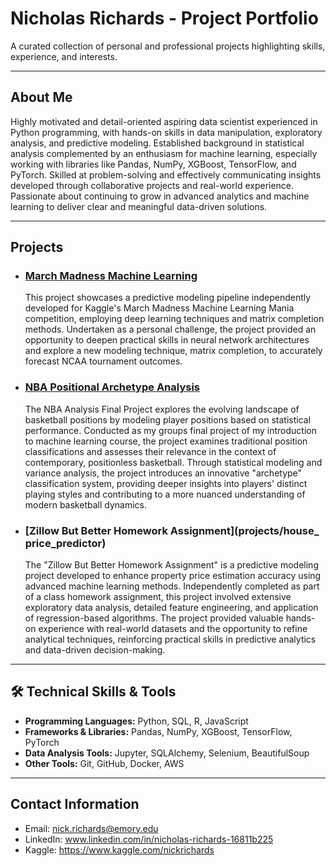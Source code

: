# Nicholas Richards - Project Portfolio

A curated collection of personal and professional projects highlighting skills, experience, and interests.

---

## About Me

Highly motivated and detail-oriented aspiring data scientist experienced in Python programming, with hands-on skills in data manipulation, exploratory analysis, and predictive modeling. Established background in statistical analysis complemented by an enthusiasm for machine learning, especially working with libraries like Pandas, NumPy, XGBoost, TensorFlow, and PyTorch. Skilled at problem-solving and effectively communicating insights developed through collaborative projects and real-world experience. Passionate about continuing to grow in advanced analytics and machine learning to deliver clear and meaningful data-driven solutions.

---

## Projects

- ### [March Madness Machine Learning](projects/march_madness_machine_learning)
  This project showcases a predictive modeling pipeline independently developed for Kaggle's March Madness Machine Learning Mania competition, employing deep learning techniques and matrix completion methods. Undertaken as a personal challenge, the project provided an opportunity to deepen practical skills in neural network architectures and explore a new modeling technique, matrix completion, to accurately forecast NCAA tournament outcomes. 

- ### [NBA Positional Archetype Analysis](projects/nba_analysis)
  The NBA Analysis Final Project explores the evolving landscape of basketball positions by modeling player positions based on statistical performance. Conducted as my groups final project of my introduction to machine learning course, the project examines traditional position classifications and assesses their relevance in the context of contemporary, positionless basketball. Through statistical modeling and variance analysis, the project introduces an innovative "archetype" classification system, providing deeper insights into players' distinct playing styles and contributing to a more nuanced understanding of modern basketball dynamics.

- ### [Zillow But Better Homework Assignment](projects/house_ price_predictor)
  The "Zillow But Better Homework Assignment" is a predictive modeling project developed to enhance property price estimation accuracy using advanced machine learning methods. Independently completed as part of a class homework assignment, this project involved extensive exploratory data analysis, detailed feature engineering, and application of regression-based algorithms. The project provided valuable hands-on experience with real-world datasets and the opportunity to refine analytical techniques, reinforcing practical skills in predictive analytics and data-driven decision-making.

---

## 🛠️ Technical Skills & Tools

- **Programming Languages:** Python, SQL, R, JavaScript
- **Frameworks & Libraries:** Pandas, NumPy, XGBoost, TensorFlow, PyTorch
- **Data Analysis Tools:** Jupyter, SQLAlchemy, Selenium, BeautifulSoup
- **Other Tools:** Git, GitHub, Docker, AWS

---

## Contact Information

- Email: nick.richards@emory.edu 
- LinkedIn: www.linkedin.com/in/nicholas-richards-16811b225
- Kaggle: https://www.kaggle.com/nickrichards


